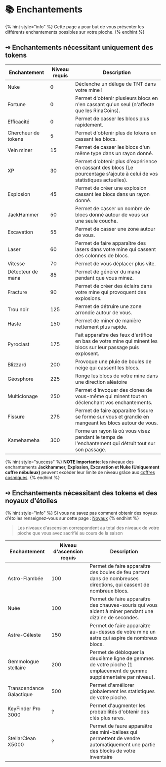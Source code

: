 # 📚 Enchantements

{% hint style="info" %}
Cette page a pour but de vous présenter les différents enchantements possibles sur votre pioche.
{% endhint %}

## **➺** Enchantements nécessitant uniquement des tokens

| Enchantement        | Niveau requis | Description                                                                                                              |
| ------------------- | ------------- | ------------------------------------------------------------------------------------------------------------------------ |
| Nuke                | 0             | Déclenche un déluge de TNT dans votre mine !                                                                             |
| Fortune             | 0             | Permet d'obtenir plusieurs blocs en n'en cassant qu'un seul (n'affecte que les RinaCoins).                               |
| Efficacité          | 0             | Permet de casser les blocs plus rapidement.                                                                              |
| Chercheur de tokens | 5             | Permet d'obtenir plus de tokens en cassant les blocs.                                                                    |
| Vein miner          | 15            | Permet de casser les blocs d'un même type dans un rayon donné.                                                           |
| XP                  | 30            | Permet d'obtenir plus d'expérience en cassant des blocs (Le pourcentage s'ajoute à celui de vos statistiques actuelles). |
| Explosion           | 45            | Permet de créer une explosion cassant les blocs dans un rayon donné.                                                     |
| JackHammer          | 50            | Permet de casser un nombre de blocs donné autour de vous sur une seule couche.                                           |
| Excavation          | 55            | Permet de casser une zone autour de vous.                                                                                |
| Laser               | 60            | Permet de faire apparaître des lasers dans votre mine qui cassent des colonnes de blocs.                                 |
| Vitesse             | 70            | Permet de vous déplacer plus vite.                                                                                       |
| Détecteur de mana   | 85            | Permet de générer du mana pendant que vous minez.                                                                        |
| Fracture            | 90            | Permet de créer des éclairs dans votre mine qui provoquent des explosions.                                               |
| Trou noir           | 125           | Permet de détruire une zone arrondie autour de vous.                                                                     |
| Haste               | 150           | Permet de miner de manière nettement plus rapide.                                                                        |
| Pyroclast           | 175           | Fait apparaître des feux d'artifice en bas de votre mine qui minent les blocs sur leur passage puis explosent.           |
| Blizzard            | 200           | Provoque une pluie de boules de neige qui cassent les blocs.                                                             |
| Géosphore           | 225           | Ronge les blocs de votre mine dans une direction aléatoire                                                               |
| Multiclonage        | 250           | Permet d'invoquer des clones de vous-même qui minent tout en déclenchant vos enchantements.                              |
| Fissure             | 275           | Permet de faire apparaitre fissure se forme sur vous et grandie en mangeant les blocs autour de vous.                    |
| Kamehameha          | 300          | Forme un rayon là où vous visez pendant le temps de l'enchantement qui détruit tout sur son passage.                      |

{% hint style="success" %}
**NOTE Importante**: les niveaux des enchantements **Jackhammer, Explosion, Excavation et Nuke (Uniquement coffre nébuleux)** peuvent excéder leur limite de niveau grâce aux [coffres cosmiques](../../rsc/coffres\_cosmiques.md).
{% endhint %}

## **➺** Enchantements nécessitant des tokens et des noyaux d'étoiles

{% hint style="info" %}
Si vous ne savez pas comment obtenir des noyaux d'étoiles renseignez-vous sur cette page : [Noyaux](noyaux.md)
{% endhint %}

> Les niveaux d'ascension correspondent au total des niveaux de votre pioche que vous avez sacrifié au cours de la saison

| Enchantement             | Niveau d'ascension requis | Description                                                                                                         |
| ------------------------ | ------------------------- | ------------------------------------------------------------------------------------------------------------------- |
| Astro-Flambée            | 100                       | Permet de faire apparaître des boules de feu partant dans de nombreuses directions, qui cassent de nombreux blocs.  |
| Nuée                     | 100                       | Permet de faire apparaître des chauves-souris qui vous aident à miner pendant une dizaine de secondes.              |
| Astre-Céleste            | 150                       | Permet de faire apparaître au-dessus de votre mine un astre qui aspire de nombreux blocs.                           |
| Gemmologue stellaire     | 200                       | Permet de débloquer la deuxième ligne de gemmes de votre pioche (1 emplacement de gemme supplémentaire par niveau). |
| Transcendance Galactique | 500                       | Permet d'améliorer globalement les statistiques de votre pioche.                                                    |
| KeyFinder Pro 3000       | ?                         | Permet d'augmenter les probabilités d'obtenir des clés plus rares.                                                   |
| StellarClean X5000       | ?                         | Permet de faure apparaître des mini-balises qui permettent de vendre automatiquement une partie des blocks de votre inventaire|

